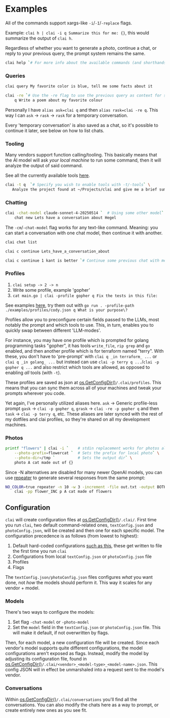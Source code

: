 # Examples

All of the commands support xargs-like `-i`/`-I`/`-replace` flags.

Example: `clai h | clai -i q Summarize this for me: {}`, this would summarize the output of `clai h`.

Regardless of whether you want to generate a photo, continue a chat, or reply to your previous query, the prompt system remains the same.

```bash
clai help `# For more info about the available commands (and shorthands)`
```

### Queries

```bash
clai query My favorite color is blue, tell me some facts about it
```

```bash
clai -re `# Use the -re flag to use the previous query as context for some next query` \
    q Write a poem about my favorite colour
```

Personally I have `alias ask=clai q` and then `alias rask=clai -re q`.
This way I can `ask` -> `rask` -> `rask` for a temporary conversation.

Every 'temporary conversation' is also saved as a chat, so it's possible to continue it later, see below on how to list chats.

### Tooling

Many vendors support function calling/tooling.
This basically means that the AI model will ask _your local machine_ to run some command, then it will analyze the output of said command.

See all the currently available tools [here](./internal/tools/).

```bash
clai -t q  `# Specify you wish to enable tools with -t/-tools` \
   Analyze the project found at ~/Projects/clai and give me a brief summary of what it does
```

### Chatting

```bash
clai -chat-model claude-sonnet-4-20250514 `  # Using some other model` \
    chat new Lets have a conversation about Hegel
```

The `-cm`/`-chat-model` flag works for any text-like command.
Meaning: you can start a conversation with one chat model, then continue it with another.

```bash
clai chat list
```

```bash
clai c continue Lets_have_a_conversation_about
```

```bash
clai c continue 1 kant is better `# Continue some previous chat with message `
```

### Profiles

1. `clai setup -> 2 -> n`
1. Write some profile, example 'gopher'
1. `cat main.go | clai -profile gopher q Fix the tests in this file: `

See examples [here](./examples/profiles/), try them out with `go run . -profile-path ./examples/profiles/cody.json q What is your purpose\?`

Profiles allow you to preconfigure certain fields passed to the LLMs, most notably the prompt and which tools to use.
This, in turn, enables you to quickly swap between different 'LLM-modes'.

For instance, you may have one profile which is prompted for golang programming tasks "gopher", it has tools `write_file`, `rip grep` and `go` enabled, and then another profile which is for terraform named "terry".
With these, you don't have to 'pre-prompt' with `clai q _in terraform_ ...` or `clai q _in golang_ ...` but instead can use `clai -p terry q ...`/`clai -p gopher q ...` and also restrict which tools are allowed, as opposed to enabling _all_ tools (with `-t`).

These profiles are saved as json at [os.GetConfigDir()](https://pkg.go.dev/os#UserConfigDir)`/.clai/profiles`.
This means that you can sync them across all of your machines and tweak your prompts wherever you code.

Yet again, I've personally utilized aliases here.
`ask` -> Generic profile-less prompt
`gask` -> `clai -p gopher q`, `grask` -> `clai -re -p gopher q` and then `task` -> `clai -p terry q`, etc.
These aliases are later synced with the rest of my dotfiles and clai profiles, so they're shared on all my development machines.

### Photos

```bash
printf "flowers" | clai -i `    # stdin replacement works for photos also` \
    --photo-prefix=flowercat `  # Sets the prefix for local photo` \
    --photo-dir=/tmp `          # Sets the output dir` \
    photo A cat made out of {}
```

Since -N alternatives are disabled for many newer OpenAI models, you can use [repeater](https://github.com/baalimago/repeater) to generate several responses from the same prompt:

```bash
NO_COLOR=true repeater -n 10 -w 3 -increment -file out.txt -output BOTH \
    clai -pp flower_INC p A cat made of flowers
```

## Configuration

`clai` will create configuration files at [os.GetConfigDir()](https://pkg.go.dev/os#UserConfigDir)`/.clai/`.
First time you run `clai`, two default command-related ones, `textConfig.json` and `photoConfig.json`, will be created and then one for each specific model.
The configuration precedence is as follows (from lowest to highest):

1. Default hard-coded configurations [such as this](./internal/text/conf.go), these get written to file the first time you run `clai`
1. Configurations from local `textConfig.json` or `photoConfig.json` file
1. Profiles
1. Flags

The `textConfig.json/photoConfig.json` files configures _what_ you want done, not _how_ the models should perform it.
This way it scales for any vendor + model.

### Models

There's two ways to configure the models:

1. Set flag `-chat-model` or `-photo-model`
1. Set the `model` field in the `textConfig.json` or `photoConfig.json` file. This will make it default, if not overwritten by flags.

Then, for each model, a new configuration file will be created.
Since each vendor's model supports quite different configurations, the model configurations aren't exposed as flags.
Instead, modify the model by adjusting its configuration file, found in [os.GetConfigDir()](https://pkg.go.dev/os#UserConfigDir)`/.clai/<vendor>_<model-type>_<model-name>.json`.
This config JSON will in effect be unmarshaled into a request sent to the model's vendor.

### Conversations

Within [os.GetConfigDir()](https://pkg.go.dev/os#UserConfigDir)`/.clai/conversations` you'll find all the conversations.
You can also modify the chats here as a way to prompt, or create entirely new ones as you see fit.
